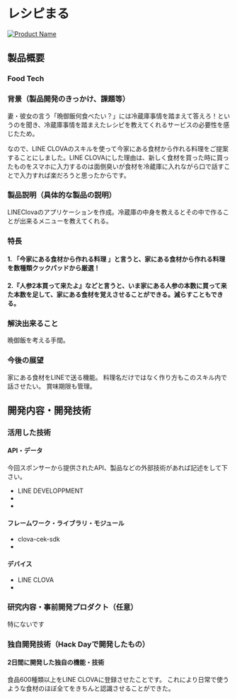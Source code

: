 # レシピまる
[![Product Name](image.png)](https://www.youtube.com/watch?v=G5rULR53uMk)

## 製品概要
### Food Tech

### 背景（製品開発のきっかけ、課題等）
妻・彼女の言う「晩御飯何食べたい？」には冷蔵庫事情を踏まえて答えろ！というのを聞き、冷蔵庫事情を踏まえたレシピを教えてくれるサービスの必要性を感じたため。

なので、LINE CLOVAのスキルを使って今家にある食材から作れる料理をご提案することにしました。LINE CLOVAにした理由は、新しく食材を買った時に買ったものをスマホに入力するのは面倒臭いが食材を冷蔵庫に入れながら口で話すことで入力すれば楽だろうと思ったからです。


### 製品説明（具体的な製品の説明）
LINEClovaのアプリケーションを作成。冷蔵庫の中身を教えるとその中で作ることが出来るメニューを教えてくれる。

### 特長

#### 1. 「今家にある食材から作れる料理 」と言うと、家にある食材から作れる料理を数種類クックパッドから厳選！


#### 2.『人参2本買って来たよ』などと言うと、いま家にある人参の本数に買って来た本数を足して、家にある食材を覚えさせることができる。減らすこともできる。





### 解決出来ること
晩御飯を考える手間。

### 今後の展望
家にある食材をLINEで送る機能。
料理名だけではなく作り方もこのスキル内で話させたい。
賞味期限も管理。




## 開発内容・開発技術
### 活用した技術
#### API・データ
今回スポンサーから提供されたAPI、製品などの外部技術があれば記述をして下さい。

* LINE DEVELOPPMENT
* 
* 

#### フレームワーク・ライブラリ・モジュール
* clova-cek-sdk
* 

#### デバイス
* LINE CLOVA
* 

### 研究内容・事前開発プロダクト（任意）
特にないです


### 独自開発技術（Hack Dayで開発したもの）
#### 2日間に開発した独自の機能・技術
食品600種類以上をLINE CLOVAに登録させたことです。
これにより日常で使うような食材のほぼ全てをきちんと認識させることができた。

